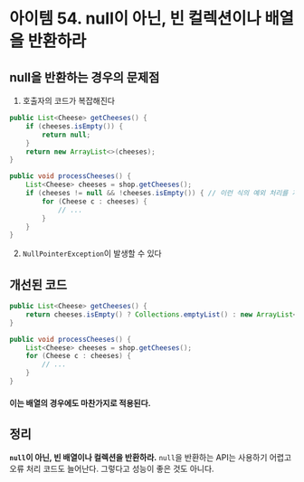 # 아이템 54. null이 아닌, 빈 컬렉션이나 배열을 반환하라

## null을 반환하는 경우의 문제점

1. 호출자의 코드가 복잡해진다

```java
public List<Cheese> getCheeses() {
    if (cheeses.isEmpty()) {
        return null;
    }
    return new ArrayList<>(cheeses);
}

public void processCheeses() {
    List<Cheese> cheeses = shop.getCheeses();
    if (cheeses != null && !cheeses.isEmpty()) { // 이런 식의 예외 처리를 계속 해주어야함
        for (Cheese c : cheeses) {
            // ...
        }
    }
}
```

2. `NullPointerException`이 발생할 수 있다

## 개선된 코드

```java
public List<Cheese> getCheeses() {
    return cheeses.isEmpty() ? Collections.emptyList() : new ArrayList<>(cheeses);
}

public void processCheeses() {
    List<Cheese> cheeses = shop.getCheeses();
    for (Cheese c : cheeses) {
        // ...
    }
}
```

#### 이는 배열의 경우에도 마찬가지로 적용된다.

## 정리

**`null`이 아닌, 빈 배열이나 컬렉션을 반환하라.** `null`을 반환하는 API는 사용하기 어렵고 오류 처리 코드도 늘어난다. 그렇다고 성능이 좋은 것도 아니다. 
